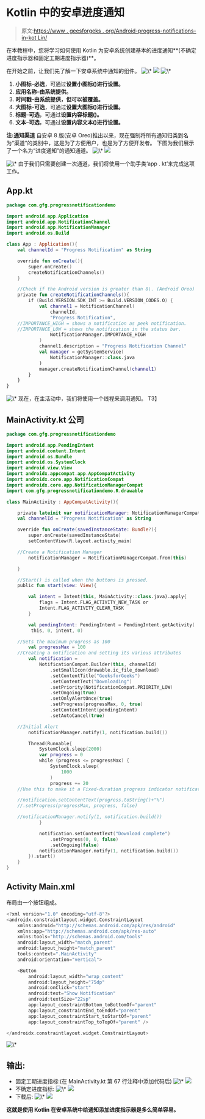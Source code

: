 # Kotlin 中的安卓进度通知

> 原文:[https://www . geesforgeks . org/Android-progress-notifications-in-kot Lin/](https://www.geeksforgeeks.org/android-progress-notifications-in-kotlin/)

在本教程中，您将学习如何使用 Kotlin 为安卓系统创建基本的进度通知**(不确定进度指示器和固定工期进度指示器)**。

在开始之前，让我们先了解一下安卓系统中通知的组件。
![\\*](img/2d50af4f577d660e5682ddbed0d4fb95.png "Rendered by QuickLaTeX.com")
![](img/944f449ac81513cd6693821aae13225f.png)
![\\*](img/2d50af4f577d660e5682ddbed0d4fb95.png "Rendered by QuickLaTeX.com")

1.  **小图标**–**必选**，可通过**设置小图标()进行设置。**
2.  **应用名称**–**由系统提供。**
3.  **时间戳**–**由系统提供，但可以被覆盖。**
4.  **大图标**–**可选**，可通过**设置大图标()进行设置。**
5.  **标题**–**可选**，可通过**设置内容标题()。**
6.  **文本**–**可选**，可通过**设置内容文本()进行设置。**

**注:通知渠道**
自安卓 8 版(安卓 Oreo)推出以来，现在强制将所有通知归类到名为“渠道”的类别中，这是为了方便用户，也是为了方便开发者。
下图为我们展示了一个名为“进度通知”的通知通道。
![\\*](img/2d50af4f577d660e5682ddbed0d4fb95.png "Rendered by QuickLaTeX.com")
![](img/7d1f0232d7567a5f99fe1edd30c85a87.png)

![\\*](img/2d50af4f577d660e5682ddbed0d4fb95.png "Rendered by QuickLaTeX.com")
由于我们只需要创建一次通道，我们将使用一个助手类‘app . kt’来完成这项工作。

## App.kt

```kt
package com.gfg.progressnotificationdemo

import android.app.Application
import android.app.NotificationChannel
import android.app.NotificationManager
import android.os.Build

class App : Application(){
    val channelId = "Progress Notification" as String

    override fun onCreate(){
        super.onCreate()
        createNotificationChannels()
    }

    //Check if the Android version is greater than 8\. (Android Oreo)
    private fun createNotificationChannels(){
        if (Build.VERSION.SDK_INT >= Build.VERSION_CODES.O) {
            val channel1 = NotificationChannel(
                channelId,
                "Progress Notification",
    //IMPORTANCE_HIGH = shows a notification as peek notification.
    //IMPORTANCE_LOW = shows the notification in the status bar.
                NotificationManager.IMPORTANCE_HIGH
            )
            channel1.description = "Progress Notification Channel"
            val manager = getSystemService(
                NotificationManager::class.java
            )
            manager.createNotificationChannel(channel1)
        }
    }
}
```

![\\*](img/2d50af4f577d660e5682ddbed0d4fb95.png "Rendered by QuickLaTeX.com")
现在，在主活动中，我们将使用一个线程来调用通知。
T3】

## MainActivity.kt 公司

```kt
package com.gfg.progressnotificationdemo

import android.app.PendingIntent
import android.content.Intent
import android.os.Bundle
import android.os.SystemClock
import android.view.View
import androidx.appcompat.app.AppCompatActivity
import androidx.core.app.NotificationCompat
import androidx.core.app.NotificationManagerCompat
import com.gfg.progressnotificationdemo.R.drawable

class MainActivity : AppCompatActivity(){

    private lateinit var notificationManager: NotificationManagerCompat
    val channelId = "Progress Notification" as String

    override fun onCreate(savedInstanceState: Bundle?){
        super.onCreate(savedInstanceState)
        setContentView(R.layout.activity_main)

    //Create a Notification Manager
        notificationManager = NotificationManagerCompat.from(this)

    }

    //Start() is called when the buttons is pressed.
    public fun start(view: View){

        val intent = Intent(this, MainActivity::class.java).apply{
            flags = Intent.FLAG_ACTIVITY_NEW_TASK or 
            Intent.FLAG_ACTIVITY_CLEAR_TASK
        }

        val pendingIntent: PendingIntent = PendingIntent.getActivity(
         this, 0, intent, 0)

    //Sets the maximum progress as 100
        val progressMax = 100
    //Creating a notification and setting its various attributes
        val notification =
            NotificationCompat.Builder(this, channelId)
                .setSmallIcon(drawable.ic_file_download)
                .setContentTitle("GeeksforGeeks")
                .setContentText("Downloading")
                .setPriority(NotificationCompat.PRIORITY_LOW)
                .setOngoing(true)
                .setOnlyAlertOnce(true)
                .setProgress(progressMax, 0, true)
                .setContentIntent(pendingIntent)
                .setAutoCancel(true)

    //Initial Alert
        notificationManager.notify(1, notification.build())

        Thread(Runnable{
            SystemClock.sleep(2000)
            var progress = 0
            while (progress <= progressMax) {
                SystemClock.sleep(
                    1000
                )
                progress += 20
    //Use this to make it a Fixed-duration progress indicator notification

    //notification.setContentText(progress.toString()+"%")
    //.setProgress(progressMax, progress, false)

    //notificationManager.notify(1, notification.build())
            }

            notification.setContentText("Download complete")
                .setProgress(0, 0, false)
                .setOngoing(false)
            notificationManager.notify(1, notification.build())
        }).start()
    }
}
```

## Activity Main.xml

布局由一个按钮组成。

```kt
<?xml version="1.0" encoding="utf-8"?>
<androidx.constraintlayout.widget.ConstraintLayout 
    xmlns:android="http://schemas.android.com/apk/res/android"
    xmlns:app="http://schemas.android.com/apk/res-auto"
    xmlns:tools="http://schemas.android.com/tools"
    android:layout_width="match_parent"
    android:layout_height="match_parent"
    tools:context=".MainActivity"
    android:orientation="vertical">

    <Button
        android:layout_width="wrap_content"
        android:layout_height="75dp"
        android:onClick="start"
        android:text="Show Notification"
        android:textSize="22sp"
        app:layout_constraintBottom_toBottomOf="parent"
        app:layout_constraintEnd_toEndOf="parent"
        app:layout_constraintStart_toStartOf="parent"
        app:layout_constraintTop_toTopOf="parent" />

</androidx.constraintlayout.widget.ConstraintLayout>
```

![\\*](img/2d50af4f577d660e5682ddbed0d4fb95.png "Rendered by QuickLaTeX.com")

## 输出:

*   固定工期进度指标:(在 MainActivity.kt 第 67 行注释中添加代码后)
    ![\\*](img/2d50af4f577d660e5682ddbed0d4fb95.png "Rendered by QuickLaTeX.com")
    ![](img/8ed774e4f9b53cab336655f51a85a877.png)
*   不确定进度指标:
    ![\\*](img/2d50af4f577d660e5682ddbed0d4fb95.png "Rendered by QuickLaTeX.com")
    ![](img/f936236edc531a0028de8b243a74a20b.png)
*   下载后:
    ![\\*](img/2d50af4f577d660e5682ddbed0d4fb95.png "Rendered by QuickLaTeX.com")
    ![](img/3761f835699c11c922ca35205008874e.png)

**这就是使用 Kotlin 在安卓系统中给通知添加进度指示器是多么简单容易。**